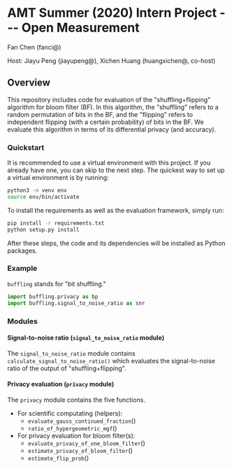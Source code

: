 # AMT Summer (2020) Intern Project --- Open Measurement

Fan Chen (fanci@)

Host: Jiayu Peng (jiayupeng@), Xichen Huang (huangxichen@, co-host)

## Overview

This repository includes code for evaluation of the "shuffling+flipping" algorithm for bloom filter (BF). 
In this algorithm, the "shuffling" refers to a random permutation of bits in the BF, and the "flipping" refers to independent flipping (with a certain probability) of bits in the BF. 
We evaluate this algorithm in terms of its differential privacy (and accuracy). 

### Quickstart
It is recommended to use a virtual environment with this project. 
If you already have one, you can skip to the next step.
The quickest way to set up a virtual environment is by running:
```bash
python3 -m venv env
source env/bin/activate
```
To install the requirements as well as the evaluation framework, simply run:
```bash
pip install -r requirements.txt
python setup.py install
```
After these steps, the code and its dependencies will be installed as Python 
packages.

### Example
`buffling` stands for "bit shuffling." 
```python
import buffling.privacy as bp
import buffling.signal_to_noise_ratio as snr
```

### Modules

#### Signal-to-noise ratio (`signal_to_noise_ratio` module)
The `signal_to_noise_ratio` module contains `calculate_signal_to_noise_ratio()` which evaluates the signal-to-noise ratio of the output of "shuffling+flipping".

#### Privacy evaluation (`privacy` module)

The `privacy` module contains the five functions.

* For scientific computating (helpers): 
  * `evaluate_gauss_continued_fraction`()  
  * `ratio_of_hypergeometric_mgf`()
* For privacy evaluation for bloom filter(s):
  * `evaluate_privacy_of_one_bloom_filter`()
  * `estimate_privacy_of_bloom_filter`() 
  * `estimate_flip_prob`() 